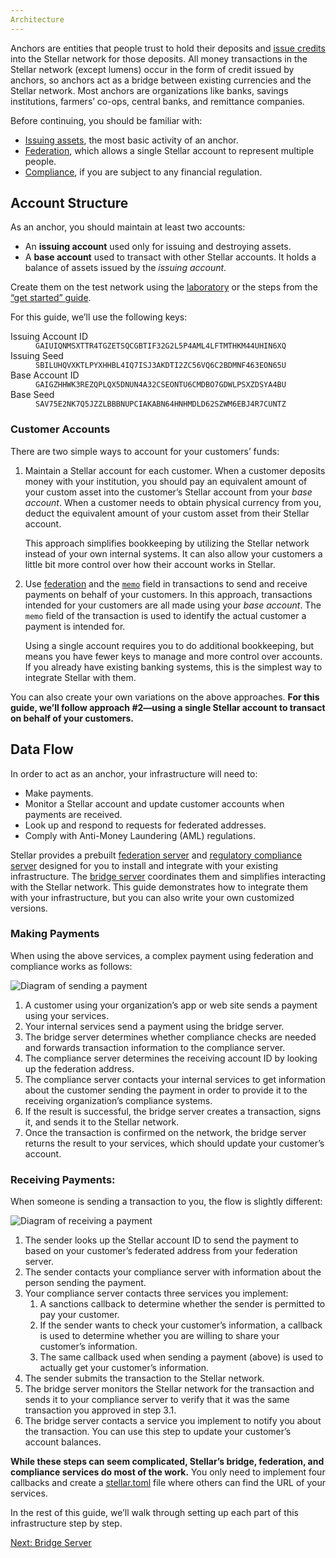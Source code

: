 ```yaml
---
Architecture
---
```


Anchors are entities that people trust to hold their deposits and [issue credits](../issuing-assets.md) into the Stellar network for those deposits. All money transactions in the Stellar network (except lumens) occur in the form of credit issued by anchors, so anchors act as a bridge between existing currencies and the Stellar network. Most anchors are organizations like banks, savings institutions, farmers’ co-ops, central banks, and remittance companies.

Before continuing, you should be familiar with:

- [Issuing assets](../issuing-assets.md), the most basic activity of an anchor.
- [Federation](../concepts/federation.md), which allows a single Stellar account to represent multiple people.
- [Compliance](../compliance-protocol.md), if you are subject to any financial regulation.


## Account Structure

As an anchor, you should maintain at least two accounts:

- An **issuing account** used only for issuing and destroying assets.
- A **base account** used to transact with other Stellar accounts. It holds a balance of assets issued by the *issuing account*.

Create them on the test network using the [laboratory](https://stellar.org/laboratory/) or the steps from the [“get started” guide](../get-started/create-account.md).

For this guide, we’ll use the following keys:

<dl>
  <dt>Issuing Account ID</dt>
  <dd><code>GAIUIQNMSXTTR4TGZETSQCGBTIF32G2L5P4AML4LFTMTHKM44UHIN6XQ</code></dd>
  <dt>Issuing Seed</dt>
  <dd><code>SBILUHQVXKTLPYXHHBL4IQ7ISJ3AKDTI2ZC56VQ6C2BDMNF463EON65U</code></dd>
  <dt>Base Account ID</dt>
  <dd><code>GAIGZHHWK3REZQPLQX5DNUN4A32CSEONTU6CMDBO7GDWLPSXZDSYA4BU</code></dd>
  <dt>Base Seed</dt>
  <dd><code>SAV75E2NK7Q5JZZLBBBNUPCIAKABN64HNHMDLD62SZWM6EBJ4R7CUNTZ</code></dd>
</dl>



### Customer Accounts

There are two simple ways to account for your customers’ funds:

1. Maintain a Stellar account for each customer. When a customer deposits money with your institution, you should pay an equivalent amount of your custom asset into the customer’s Stellar account from your *base account*. When a customer needs to obtain physical currency from you, deduct the equivalent amount of your custom asset from their Stellar account.

    This approach simplifies bookkeeping by utilizing the Stellar network instead of your own internal systems. It can also allow your customers a little bit more control over how their account works in Stellar.

2. Use [federation](../concepts/federation.md) and the [`memo`](../concepts/transactions.md#memo) field in transactions to send and receive payments on behalf of your customers. In this approach, transactions intended for your customers are all made using your *base account*. The `memo` field of the transaction is used to identify the actual customer a payment is intended for.

    Using a single account requires you to do additional bookkeeping, but means you have fewer keys to manage and more control over accounts. If you already have existing banking systems, this is the simplest way to integrate Stellar with them.

You can also create your own variations on the above approaches. **For this guide, we’ll follow approach #2—using a single Stellar account to transact on behalf of your customers.**


## Data Flow

In order to act as an anchor, your infrastructure will need to:

- Make payments.
- Monitor a Stellar account and update customer accounts when payments are received.
- Look up and respond to requests for federated addresses.
- Comply with Anti-Money Laundering (AML) regulations.

Stellar provides a prebuilt [federation server](https://github.com/stellar/go/tree/master/services/federation) and [regulatory compliance server](https://github.com/stellar/bridge-server/blob/master/readme_compliance.md) designed for you to install and integrate with your existing infrastructure. The [bridge server](https://github.com/stellar/bridge-server/blob/master/readme_bridge.md) coordinates them and simplifies interacting with the Stellar network. This guide demonstrates how to integrate them with your infrastructure, but you can also write your own customized versions.

### Making Payments

When using the above services, a complex payment using federation and compliance works as follows:

![Diagram of sending a payment](assets/anchor-send-payment-compliance.png)

1. A customer using your organization’s app or web site sends a payment using your services.
2. Your internal services send a payment using the bridge server.
3. The bridge server determines whether compliance checks are needed and forwards transaction information to the compliance server.
4. The compliance server determines the receiving account ID by looking up the federation address.
5. The compliance server contacts your internal services to get information about the customer sending the payment in order to provide it to the receiving organization’s compliance systems.
6. If the result is successful, the bridge server creates a transaction, signs it, and sends it to the Stellar network.
7. Once the transaction is confirmed on the network, the bridge server returns the result to your services, which should update your customer’s account.


### Receiving Payments:

When someone is sending a transaction to you, the flow is slightly different:

![Diagram of receiving a payment](assets/anchor-receive-payment-compliance.png)

1. The sender looks up the Stellar account ID to send the payment to based on your customer’s federated address from your federation server.
2. The sender contacts your compliance server with information about the person sending the payment.
3. Your compliance server contacts three services you implement:
    1. A sanctions callback to determine whether the sender is permitted to pay your customer.
    2. If the sender wants to check your customer’s information, a callback is used to determine whether you are willing to share your customer’s information.
    3. The same callback used when sending a payment (above) is used to actually get your customer’s information.
4. The sender submits the transaction to the Stellar network.
5. The bridge server monitors the Stellar network for the transaction and sends it to your compliance server to verify that it was the same transaction you approved in step 3.1.
6. The bridge server contacts a service you implement to notify you about the transaction. You can use this step to update your customer’s account balances.

**While these steps can seem complicated, Stellar’s bridge, federation, and compliance services do most of the work.** You only need to implement four callbacks and create a [stellar.toml](../concepts/stellar-toml.html) file where others can find the URL of your services.

In the rest of this guide, we’ll walk through setting up each part of this infrastructure step by step.

<nav class="sequence-navigation">
  <a rel="next" href="2-bridge-server.md">Next: Bridge Server</a>
</nav>
